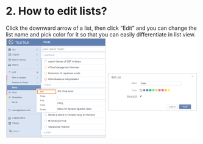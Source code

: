 # 2. How to edit lists?
Click the downward arrow of a list, then click “Edit” and you can change the list name and pick color for it so that you can easily differentiate in list view.
![](../images/image1.7W.png)
